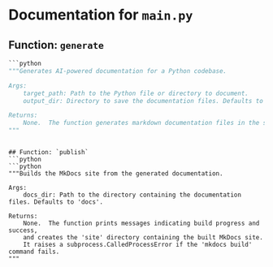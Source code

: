 # Documentation for `main.py`

## Function: `generate`
```python
```python
"""Generates AI-powered documentation for a Python codebase.

Args:
    target_path: Path to the Python file or directory to document.
    output_dir: Directory to save the documentation files. Defaults to 'docs'.

Returns:
    None.  The function generates markdown documentation files in the specified output directory.  It prints messages indicating progress and any errors encountered.
"""
```
```

## Function: `publish`
```python
```python
"""Builds the MkDocs site from the generated documentation.

Args:
    docs_dir: Path to the directory containing the documentation files. Defaults to 'docs'.

Returns:
    None.  The function prints messages indicating build progress and success, 
    and creates the 'site' directory containing the built MkDocs site.  
    It raises a subprocess.CalledProcessError if the 'mkdocs build' command fails.
"""
```
```

